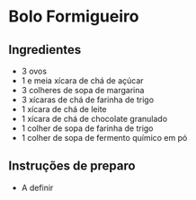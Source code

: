 # Bolo Formigueiro

## Ingredientes

* 3 ovos
* 1 e meia xícara de chá de açúcar
* 3 colheres de sopa de margarina
* 3 xícaras de chá de farinha de trigo
* 1 xícara de chá de leite
* 1 xícara de chá de chocolate granulado
* 1 colher de sopa de farinha de trigo
* 1 colher de sopa de fermento químico em pó

## Instruções de preparo

* A definir